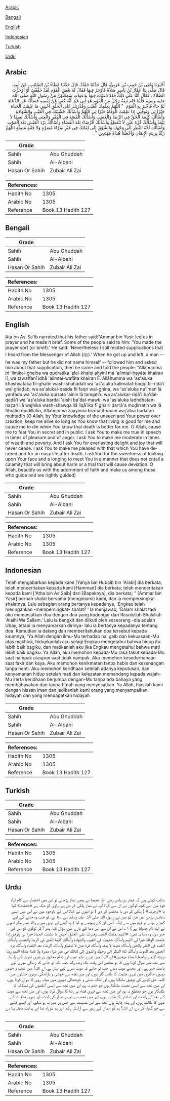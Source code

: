 [Arabic](#arabic)

[Bengali](#bengali)

[English](#english)

[Indonesian](#indonesian)

[Turkish](#turkish)

[Urdu](#urdu)

## Arabic


<div dir="rtl" lang="ar" style={{fontSize:'larger',backgroundColor:'#f8f9fa',padding:20}}>
أَخْبَرَنَا يَحْيَى بْنُ حَبِيبِ بْنِ عَرَبِيٍّ، قَالَ حَدَّثَنَا حَمَّادٌ، قَالَ حَدَّثَنَا عَطَاءُ بْنُ السَّائِبِ، عَنْ أَبِيهِ، قَالَ صَلَّى بِنَا عَمَّارُ بْنُ يَاسِرٍ صَلاَةً فَأَوْجَزَ فِيهَا فَقَالَ لَهُ بَعْضُ الْقَوْمِ لَقَدْ خَفَّفْتَ أَوْ أَوْجَزْتَ الصَّلاَةَ ‏.‏ فَقَالَ أَمَّا عَلَى ذَلِكَ فَقَدْ دَعَوْتُ فِيهَا بِدَعَوَاتٍ سَمِعْتُهُنَّ مِنْ رَسُولِ اللَّهِ صلى الله عليه وسلم فَلَمَّا قَامَ تَبِعَهُ رَجُلٌ مِنَ الْقَوْمِ هُوَ أَبِي غَيْرَ أَنَّهُ كَنَى عَنْ نَفْسِهِ فَسَأَلَهُ عَنِ الدُّعَاءِ ثُمَّ جَاءَ فَأَخْبَرَ بِهِ الْقَوْمَ ‏ "‏ اللَّهُمَّ بِعِلْمِكَ الْغَيْبَ وَقُدْرَتِكَ عَلَى الْخَلْقِ أَحْيِنِي مَا عَلِمْتَ الْحَيَاةَ خَيْرًا لِي وَتَوَفَّنِي إِذَا عَلِمْتَ الْوَفَاةَ خَيْرًا لِي اللَّهُمَّ وَأَسْأَلُكَ خَشْيَتَكَ فِي الْغَيْبِ وَالشَّهَادَةِ وَأَسْأَلُكَ كَلِمَةَ الْحَقِّ فِي الرِّضَا وَالْغَضَبِ وَأَسْأَلُكَ الْقَصْدَ فِي الْفَقْرِ وَالْغِنَى وَأَسْأَلُكَ نَعِيمًا لاَ يَنْفَدُ وَأَسْأَلُكَ قُرَّةَ عَيْنٍ لاَ تَنْقَطِعُ وَأَسْأَلُكَ الرِّضَاءَ بَعْدَ الْقَضَاءِ وَأَسْأَلُكَ بَرْدَ الْعَيْشِ بَعْدَ الْمَوْتِ وَأَسْأَلُكَ لَذَّةَ النَّظَرِ إِلَى وَجْهِكَ وَالشَّوْقَ إِلَى لِقَائِكَ فِي غَيْرِ ضَرَّاءَ مُضِرَّةٍ وَلاَ فِتْنَةٍ مُضِلَّةٍ اللَّهُمَّ زَيِّنَّا بِزِينَةِ الإِيمَانِ وَاجْعَلْنَا هُدَاةً مُهْتَدِينَ ‏"‏ ‏.‏
</div>
<div style={{backgroundColor:'#f8f9fa',padding:20, marginBottom: 10}}><table> <thead> <tr> <th>Grade</th> <th></th> </tr> </thead> <tbody> <tr><td>Sahih</td><td>Abu Ghuddah</td></tr><tr><td>Sahih</td><td>Al-Albani</td></tr><tr><td>Hasan Or Sahih</td><td>Zubair Ali Zai</td></tr></tbody></table><table> <thead> <tr> <th>References:</th> <th></th> </tr> </thead> <tbody><tr><td>Hadith No</td><td>1305</td></tr><tr><td>Arabic No</td><td>1305</td></tr><tr><td>Reference</td><td>Book 13 Hadith 127</td></tr></tbody></table></div>

## Bengali


<div dir="ltr" lang="bn" style={{fontSize:'larger',backgroundColor:'#f8f9fa',padding:20}}>

</div>
<div style={{backgroundColor:'#f8f9fa',padding:20, marginBottom: 10}}><table> <thead> <tr> <th>Grade</th> <th></th> </tr> </thead> <tbody> <tr><td>Sahih</td><td>Abu Ghuddah</td></tr><tr><td>Sahih</td><td>Al-Albani</td></tr><tr><td>Hasan Or Sahih</td><td>Zubair Ali Zai</td></tr></tbody></table><table> <thead> <tr> <th>References:</th> <th></th> </tr> </thead> <tbody><tr><td>Hadith No</td><td>1305</td></tr><tr><td>Arabic No</td><td>1305</td></tr><tr><td>Reference</td><td>Book 13 Hadith 127</td></tr></tbody></table></div>

## English


<div dir="ltr" lang="en" style={{fontSize:'larger',backgroundColor:'#f8f9fa',padding:20}}>
Ata bn As-Sa'ib narrated that his father said:"Ammar bin Yasir led us in prayer and he made it brief. Some of the people said to him: 'You made the prayer sort (or brief).' He said: 'Nevertheless I still recited supplications that I heard from the Messenger of Allah (ﷺ).' When he got up and left, a man -- he was my father but he did not name himself -- followed him and asked him about that supplication, then he came and told the people: "Allāhumma bi 'ilmikal-ghaiba wa qudratika 'alal-khalqi aḥyinī mā 'alimtal-ḥayāta khairan lī, wa tawaffanī idhā 'alimtal-wafāta khairan lī. Allāhumma wa 'as'aluka khashyataka fil-ghaibi wash-shahādati wa 'as'aluka kalimatal-ḥaqqi fir-riḍā'i wal ghaḍab, wa as'alukal-qaṣda fil faqri wal-ghina, wa 'as'aluka na'īman lā yanfadu wa 'as'aluka qurrata 'ainin lā tanqaṭi'u wa as'alukar-riḍā'i ba'dal-qaḍā'i wa 'as'aluka bardal 'aishi ba'dal-mawti, wa 'as'aluka ladhdhatan-naẓari ilā wajhika wash-shawqa ilā liqā'ika fī ghairi ḍarrā'a muḍirratin wa lā fitnatin muḍillatin, Allāhumma zayyinnā bizīnatil-īmāni waj'alna hudātan muhtadīn (O Allah, by Your knowledge of the unseen and Your power over creation, keep me alive so long as You know that living is good for me and cause me to die when You know that death is better for me. O Allah, cause me to fear You in secret and in public. I ask You to make me true in speech in times of pleasure and of anger. I ask You to make me moderate in times of wealth and poverty. And I ask You for everlasting delight and joy that will never cease. I ask You to make me pleased with that which You have decreed and for an easy life after death. I askYou for the sweetness of looking upon Your face and a longing to meet You in a manner that does not entail a calamity that will bring about harm or a trial that will cause deviation. O Allah, beautify us with the adornment of faith and make us among those who guide and are rightly guided)
</div>
<div style={{backgroundColor:'#f8f9fa',padding:20, marginBottom: 10}}><table> <thead> <tr> <th>Grade</th> <th></th> </tr> </thead> <tbody> <tr><td>Sahih</td><td>Abu Ghuddah</td></tr><tr><td>Sahih</td><td>Al-Albani</td></tr><tr><td>Hasan Or Sahih</td><td>Zubair Ali Zai</td></tr></tbody></table><table> <thead> <tr> <th>References:</th> <th></th> </tr> </thead> <tbody><tr><td>Hadith No</td><td>1305</td></tr><tr><td>Arabic No</td><td>1305</td></tr><tr><td>Reference</td><td>Book 13 Hadith 127</td></tr></tbody></table></div>

## Indonesian


<div dir="ltr" lang="id" style={{fontSize:'larger',backgroundColor:'#f8f9fa',padding:20}}>
Telah mengabarkan kepada kami [Yahya bin Hubaib bin 'Arabi] dia berkata; telah menceritakan kepada kami [Hammad] dia berkata; telah menceritakan kepada kami ['Atha bin As Saib] dari [Bapaknya], dia berkata; " [Ammar bin Yasir] pernah shalat bersama (mengimami) kami, dan ia mempersingkat shalatnya. Lalu sebagian orang bertanya kepadanya, 'Engkau telah meringankan -mempersingkat- shalat? ' Ia menjawab, 'Dalam shalat tadi aku memanjatkan doa dengan doa yang kudengar dari Rasulullah Shalallah 'Alaihi Wa Sallam.' Lalu ia bangkit dan diikuti oleh seseorang -dia adalah Ubay, tetapi ia menyamarkan dirinya- lalu ia bertanya kepadanya tentang doa. Kemudian ia datang dan memberitahukan doa tersebut kepada kaumnya, 'Ya Allah dengan ilmu-Mu terhadap hal gaib dan kekuasaan-Mu atas makhluk, hidupkanlah aku selagi Engkau mengetahui bahwa hidup itu lebih baik bagiku, dan matikanlah aku jika Engkau mengetahui bahwa mati lebih baik bagiku. Ya Allah, aku memohon kepada-Mu rasa takut kepada-Mu saat nampak ataupun saat tidak nampak. Aku memohon kesederhanaan saat fakir dan kaya. Aku memohon kenikmatan tanpa habis dan kesenangan tanpa henti. Aku memohon keridhaan setelah adanya keputusan, dan kenyamanan hidup setelah mati dan kelezatan memandang kepada wajah-Mu serta keridhaan berjumpa dengan-Mu tanpa ada bahaya yang membahayakan dan tanpa fitnah yang menyesatkan. Ya Allah, hiasilah kami dengan hiasan iman dan jadikanlah kami orang yang menyampaikan hidayah dan yang mendapatkan hidayah
</div>
<div style={{backgroundColor:'#f8f9fa',padding:20, marginBottom: 10}}><table> <thead> <tr> <th>Grade</th> <th></th> </tr> </thead> <tbody> <tr><td>Sahih</td><td>Abu Ghuddah</td></tr><tr><td>Sahih</td><td>Al-Albani</td></tr><tr><td>Hasan Or Sahih</td><td>Zubair Ali Zai</td></tr></tbody></table><table> <thead> <tr> <th>References:</th> <th></th> </tr> </thead> <tbody><tr><td>Hadith No</td><td>1305</td></tr><tr><td>Arabic No</td><td>1305</td></tr><tr><td>Reference</td><td>Book 13 Hadith 127</td></tr></tbody></table></div>

## Turkish


<div dir="ltr" lang="tr" style={{fontSize:'larger',backgroundColor:'#f8f9fa',padding:20}}>

</div>
<div style={{backgroundColor:'#f8f9fa',padding:20, marginBottom: 10}}><table> <thead> <tr> <th>Grade</th> <th></th> </tr> </thead> <tbody> <tr><td>Sahih</td><td>Abu Ghuddah</td></tr><tr><td>Sahih</td><td>Al-Albani</td></tr><tr><td>Hasan Or Sahih</td><td>Zubair Ali Zai</td></tr></tbody></table><table> <thead> <tr> <th>References:</th> <th></th> </tr> </thead> <tbody><tr><td>Hadith No</td><td>1305</td></tr><tr><td>Arabic No</td><td>1305</td></tr><tr><td>Reference</td><td>Book 13 Hadith 127</td></tr></tbody></table></div>

## Urdu


<div dir="rtl" lang="ur" style={{fontSize:'larger',backgroundColor:'#f8f9fa',padding:20}}>
سائب کہتے ہیں کہ عمار بن یاسر رضی اللہ عنہما نے ہمیں نماز پڑھائی تو اس میں اختصار سے کام لیا، قوم میں سے کچھ لوگوں نے ان سے کہا: آپ نے نماز ہلکی کر دی ہے، راوی کو شک ہے «خففت» کہا یا «أوجزت» ( ہلکی کر دی یا مختصر کر دی ) تو انہوں نے کہا: اس کے باوجود میں نے اس میں ایسی دعائیں پڑھی ہیں جن کو میں نے رسول اللہ صلی اللہ علیہ وسلم سے سنا ہے، تو جب وہ جانے کے لیے کھڑے ہوئے تو قوم میں سے ایک آدمی ان کے پیچھے ہو لیا ( وہ کوئی اور نہیں میرے والد تھے مگر انہوں نے اپنا نام چھپایا ہے ) ۱؎ اس نے ان سے اس دعا کے بارے میں سوال کیا، پھر آ کر لوگوں کو اس کی خبر دی، وہ دعا یہ تھی: «اللہم بعلمك الغيب وقدرتك على الخلق أحيني ما علمت الحياة خيرا لي وتوفني إذا علمت الوفاة خيرا لي اللہم وأسألك خشيتك في الغيب والشهادة وأسألك كلمة الحق في الرضا والغضب وأسألك القصد في الفقر والغنى وأسألك نعيما لا ينفد وأسألك قرة عين لا تنقطع وأسألك الرضاء بعد القضاء وأسألك برد العيش بعد الموت وأسألك لذة النظر إلى وجهك والشوق إلى لقائك في غير ضراء مضرة ولا فتنة مضلة اللہم زينا بزينة الإيمان واجعلنا هداة مهتدين» اے اللہ! میں تیرے علم غیب اور تمام مخلوق پر تیری قدرت کے واسطہ سے تجھ سے سوال کرتا ہوں کہ تو مجھے اس وقت تک زندہ رکھ جب تک تو جانے کہ زندگی میرے لیے باعث خیر ہے، اور مجھے موت دیدے جب تو جانے کہ موت میرے لیے بہتر ہے، اے اللہ! میں غیب و حضور دونوں حالتوں میں تیری مشیت کا طلب گار ہوں، اور میں تجھ سے خوشی و ناراضگی دونوں حالتوں میں کلمہ حق کہنے کی توفیق مانگتا ہوں، اور تنگ دستی و خوشحالی دونوں میں میانہ روی کا سوال کرتا ہوں، اور میں تجھ سے ایسی نعمت مانگتا ہوں جو ختم نہ ہو، اور میں تجھ سے ایسی آنکھوں کی ٹھنڈک کا طلبگار ہوں جو منقطع نہ ہو، اور میں تجھ سے تیری قضاء پر رضا کا سوال کرتا ہوں، اور میں تجھ سے موت کے بعد کی راحت اور آسائش کا طالب ہوں، اور میں تجھ سے تیرے دیدار کی لذت، اور تیری ملاقات کے شوق کا طالب ہوں، اور پناہ چاہتا ہوں تجھ سے اس مصیبت سے جس پر صبر نہ ہو سکے، اور ایسے فتنے سے جو گمراہ کر دے، اے اللہ! ہم کو ایمان کے زیور سے آراستہ رکھ، اور ہم کو راہ نما اور ہدایت یافتہ بنا دے ۔
</div>
<div style={{backgroundColor:'#f8f9fa',padding:20, marginBottom: 10}}><table> <thead> <tr> <th>Grade</th> <th></th> </tr> </thead> <tbody> <tr><td>Sahih</td><td>Abu Ghuddah</td></tr><tr><td>Sahih</td><td>Al-Albani</td></tr><tr><td>Hasan Or Sahih</td><td>Zubair Ali Zai</td></tr></tbody></table><table> <thead> <tr> <th>References:</th> <th></th> </tr> </thead> <tbody><tr><td>Hadith No</td><td>1305</td></tr><tr><td>Arabic No</td><td>1305</td></tr><tr><td>Reference</td><td>Book 13 Hadith 127</td></tr></tbody></table></div>